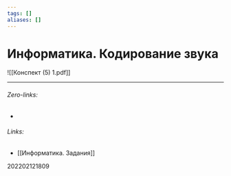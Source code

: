 ```yaml
---
tags: []
aliases: []
---
```

# Информатика. Кодирование звука
![[Конспект (5) 1.pdf]]
___
###### Zero-links:
-
###### Links:
- [[Информатика. Задания]]

202202121809